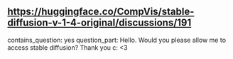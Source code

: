 ## https://huggingface.co/CompVis/stable-diffusion-v-1-4-original/discussions/191

contains_question: yes
question_part: Hello. Would you please allow me to access stable diffusion? Thank you c: <3